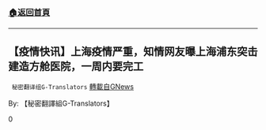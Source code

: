 ###  [:house:返回首頁](https://github.com/ourhimalayas/txt)
---

## 【疫情快讯】上海疫情严重，知情网友曝上海浦东突击建造方舱医院，一周内要完工
` 秘密翻译组G-Translators` [轉載自GNews](https://gnews.org/zh-hans/839783/)

By: 【秘密翻譯組G-Translators】

0
